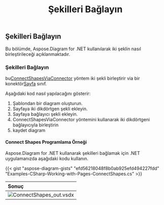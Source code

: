﻿---
title: Şekilleri Bağlayın
type: docs
weight: 90
url: /tr/net/connect-shapes/
description: Bu bölümde, iki şeklin Aspose.Diagram ile nasıl bağlanacağı açıklanmaktadır.
---
## **Şekilleri Bağlayın**
Bu bölümde, Aspose.Diagram for .NET kullanılarak iki şeklin nasıl birleştirileceği açıklanmaktadır.
### **Şekilleri Bağlayın**
 bu[ConnectShapesViaConnector](https://reference.aspose.com/diagram/net/aspose.diagram.page/connectshapesviaconnector/methods/1) yöntem iki şekli birleştirir via bir konektör[Sayfa](http://www.aspose.com/api/net/diagram/aspose.diagram/page) sınıf.

Aşağıdaki kod nasıl yapılacağını gösterir:

1. Şablondan bir diagram oluşturun.
1. Sayfaya iki dikdörtgen şekli ekleyin.
1. Sayfaya bağlayıcı şekli ekleyin.
1. ConnectShapesViaConnector yöntemini kullanarak iki dikdörtgeni bağlayıcıyla birleştirin
1. kaydet diagram
#### **Connect Shapes Programlama Örneği**
Aspose.Diagram for .NET kullanarak şekilleri bağlamak için .NET uygulamanızda aşağıdaki kodu kullanın.

{{< gist "aspose-diagram-gists" "efd56218048f8b0ab925efd494227fdd" "Examples-CSharp-Working-with-Pages-ConnectShapes.cs" >}}

|**Sonuç**|
|:- |
|![ConnectShapes_out.vsdx](ConnectShapes.png)|
